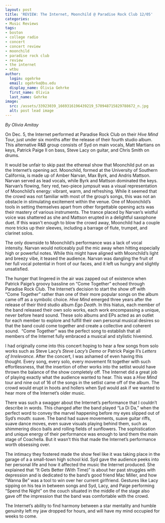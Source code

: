 ```yaml
---
layout: post
title: 'REVIEW: The Internet, Moonchild @ Paradise Rock Club 12/05'
categories:
- Music Reviews
tags:
- boston
- college radio
- concert
- concert review
- moonchild
- paradise rock club
- review
- the internet
- wtbu
author:
  login: ogehrke
  email: ogehrke@bu.edu
  display_name: Olivia Gehrke
  first_name: Olivia
  last_name: Gehrke
image:
  src: /assets/33923039_1669316196439219_570948715829788672_n.jpg
  alt: post lead image
---
```


_By Olivia Amitay_

On Dec. 5, the Internet performed at Paradise Rock Club on their _Hive Mind_ Tour, just under six months after the release of their fourth studio album. This alternative R&B group consists of Syd on main vocals, Matt Martians on keys, Patrick Paige II on bass, Steve Lacy on guitar, and Chris Smith on drums.

It would be unfair to skip past the ethereal show that Moonchild put on as the Internet’s opening act. Moonchild, formed at the University of Southern California, is made up of Amber Narvan, Max Byrk, and Andris Mattson. Narvan served as lead vocals, while Byrk and Mattson dominated the keys. Narvan’s flowing, fiery red, two-piece jumpsuit was a visual representation of Moonchild’s energy: vibrant, warm, and refreshing. While it seemed that the crowd was not familiar with most of the group’s songs, this was not an obstacle in stimulating excitement within the venue. One of Moonchild’s tools in setting themselves apart from other forgettable opening acts was their mastery of various instruments. The trance placed by Narvan’s wistful voice was shattered as she and Mattson erupted in a delightful saxophone duet. If this wasn't enough to blow the crowd away, Moonchild had a couple more tricks up their sleeves, including a barrage of flute, trumpet, and clarinet solos.  

The only downside to Moonchild’s performance was a lack of vocal intensity. Narvan would noticeably pull the mic away when hitting especially high or powerful notes. While this might have aligned with Moonchild’s light and breezy vibe, it teased the audience. Narvan was dangling the fruit of her full vocal potential in front of our faces, and it left us hungry and slightly unsatisfied.  

The hunger that lingered in the air was zapped out of existence when Patrick Paige’s groovy bassline on “Come Together” echoed through Paradise Rock Club. The Internet’s decision to start the show off with “Come Together” rather than one of their more popular songs on the album came off as a symbolic choice. _Hive Mind_ emerged three years after the release of their third studio album _Ego Death_. In this hiatus, each member of the band released their own solo works, each work encompassing a unique, never before heard sound. These solo albums and EPs acted as an outlet for each member to explore and fulfill their own personal musical desires so that the band could come together and create a collective and coherent sound.  “Come Together” was the perfect song to establish that all members of the Internet fully embraced a musical and stylistic hivemind.

I had originally come into this concert hoping to hear a few songs from solo works such as Steve Lacy’s _Steve Lacy’s Demo_ or Patrick Paige II’s _Letters of Irrelevance._ After the concert, I was ashamed of even having this thought. Every song, every solo, every movement fit together with such effortlessness, that the insertion of other works into the setlist would have thrown the balance of the show completely off. The Internet did a great job of playing exactly what the audience wanted to hear. This was a _Hive Mind_ tour and nine out of 16 of the songs in the setlist came off of the album. The crowd would erupt in hoots and hollers when Syd would ask if we wanted to hear more of the Internet’s older music.  

There was such a swagger about the Internet’s performance that I couldn’t describe in words. This changed after the band played “La Di Da,” when the perfect word to convey the marvel happening before my eyes slipped out of Syd’s mouth: suave. The band had suave movements, suave guitar riffs, suave dance moves, even suave visuals playing behind them, such as shimmering disco balls and rolling fields of sunflowers. The sophistication and unique energy of their performance was enough to land them the main stage of Coachella. But it wasn’t this that made the Internet’s performance worth obsessing over.  

The intimacy they fostered made the show feel like it was taking place in the garage of a a small-town high school kid. Syd gave the audience peeks into her personal life and how it affected the music the Internet produced. She explained that “It Gets Better (With Time)” is about her past struggles with depression and is dedicated to the band’s good friend Mac Miller, and how “Wanna Be” was a tool to win over her current girlfriend. Gestures like Lacy sipping on his tea in between songs and Syd, Lacy, and Paige performing “Spend the Night” on the couch situated in the middle of the stage also gave off the impression that the band was comfortable with the crowd.  

The Internet’s ability to find harmony between a star mentality and humble genuinity left my jaw dropped for hours, and will have my mind occupied for weeks to come.
